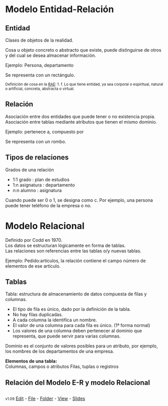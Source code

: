 # Modelo Entidad-Relación

## Entidad
Clases de objetos de la realidad.

Cosa u objeto concreto o abstracto que existe, puede distinguirse de otros y del cual se desea almacenar información.

Ejemplo: Persona, departamento

Se representa con un rectángulo.

<small>Definición de cosa en la [RAE](https://dle.rae.es/cosa): 1. f. Lo que tiene entidad, ya sea corporal o espiritual, natural o artificial, concreta, abstracta o virtual.</small>

## Relación
Asociación entre dos entidades que puede tener o no existencia propia.
Asociación entre tablas mediante atributos que tienen el mismo dominio. 

Ejemplo: pertenece a, compuesto por

Se representa con un rombo.

## Tipos de relaciones

Grados de una relación
- 1:1 grado : plan de estudios
- 1:n asignatura : departamento
- n:n alumno : asignatura

Cuando puede ser 0 o 1, se designa como c. Por ejemplo, una persona puede tener teléfono de la empresa o no.

# Modelo Relacional
Definido por Codd en 1970.   
Los datos se estructuran lógicamente en forma de tablas.  
Las relaciones son referencias entre las tablas o/y nuevas tablas.  

Ejemplo: Pedido:articulos, la relación contiene el campo número de elementos de ese artículo.

## Tablas
Tabla: estructura de almacenamiento de datos compuesta de filas y columnas.

- El tipo de fila es único, dado por la definición de la tabla.
- No hay filas duplicadas.
- A cada columna la identifica un nombre.
- El valor de una columna para cada fila es único. (1ª forma normal)
- Los valores de una columna deben pertenecer al dominio que representa, que puede servir para varias columnas.

Dominio es el conjunto de valores posibles para un atributo, por ejemplo, los nombres de los departamentos de una empresa.

**Elementos de una tabla:**  
Columnas, campos o atributos
Filas, tuplas o registros

## Relación del Modelo E-R y modelo Relacional

##
<small>v1.09</small> [Edit](https://github.com/nicolasserrano/CS/edit/master/ADSI/ModeloER.md) - [File](https://github.com/nicolasserrano/CS/tree/master/ADSI/ModeloER.md) - [Folder](https://github.com/nicolasserrano/CS/tree/master/ADSI) - [View](https://nicolasserrano.github.io/CS/ADSI/ModeloER) - [Slides](https://www.nicolasserrano.com/r?https://www.nicolasserrano.com/CS/ADSI/ModeloER.md?breakTitlesWith#1)

